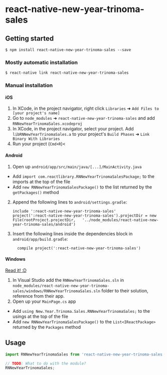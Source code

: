 
# react-native-new-year-trinoma-sales

## Getting started

`$ npm install react-native-new-year-trinoma-sales --save`

### Mostly automatic installation

`$ react-native link react-native-new-year-trinoma-sales`

### Manual installation


#### iOS

1. In XCode, in the project navigator, right click `Libraries` ➜ `Add Files to [your project's name]`
2. Go to `node_modules` ➜ `react-native-new-year-trinoma-sales` and add `RNNewYearTrinomaSales.xcodeproj`
3. In XCode, in the project navigator, select your project. Add `libRNNewYearTrinomaSales.a` to your project's `Build Phases` ➜ `Link Binary With Libraries`
4. Run your project (`Cmd+R`)<

#### Android

1. Open up `android/app/src/main/java/[...]/MainActivity.java`
  - Add `import com.reactlibrary.RNNewYearTrinomaSalesPackage;` to the imports at the top of the file
  - Add `new RNNewYearTrinomaSalesPackage()` to the list returned by the `getPackages()` method
2. Append the following lines to `android/settings.gradle`:
  	```
  	include ':react-native-new-year-trinoma-sales'
  	project(':react-native-new-year-trinoma-sales').projectDir = new File(rootProject.projectDir, 	'../node_modules/react-native-new-year-trinoma-sales/android')
  	```
3. Insert the following lines inside the dependencies block in `android/app/build.gradle`:
  	```
      compile project(':react-native-new-year-trinoma-sales')
  	```

#### Windows
[Read it! :D](https://github.com/ReactWindows/react-native)

1. In Visual Studio add the `RNNewYearTrinomaSales.sln` in `node_modules/react-native-new-year-trinoma-sales/windows/RNNewYearTrinomaSales.sln` folder to their solution, reference from their app.
2. Open up your `MainPage.cs` app
  - Add `using New.Year.Trinoma.Sales.RNNewYearTrinomaSales;` to the usings at the top of the file
  - Add `new RNNewYearTrinomaSalesPackage()` to the `List<IReactPackage>` returned by the `Packages` method


## Usage
```javascript
import RNNewYearTrinomaSales from 'react-native-new-year-trinoma-sales';

// TODO: What to do with the module?
RNNewYearTrinomaSales;
```
  